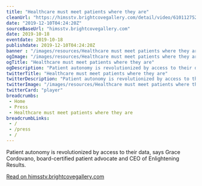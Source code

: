 ```yaml
--- 
title: "Healthcare must meet patients where they are"
cleanUrl: "https://himsstv.brightcovegallery.com/detail/video/6101127525001/healthcare-must-meet-patients-where-they-are?autoStart=true&q=grace%20cordovano"
date: "2019-12-10T04:24:20Z"
sourceBaseUrl: "himsstv.brightcovegallery.com"
date: 2019-10-18
eventdate: 2019-10-18
publishdate: 2019-12-10T04:24:20Z
banner : "/images/resources/Healthcare must meet patients where they are.png"
ogImage: "/images/resources/Healthcare must meet patients where they are.png"
ogTitle: "Healthcare must meet patients where they are"
ogDescription: "Patient autonomy is revolutionized by access to their data, says Grace Cordovano, board-certified patient advocate and CEO of Enlightening Results."
twitterTitle: "Healthcare must meet patients where they are"
twitterDescription: "Patient autonomy is revolutionized by access to their data, says Grace Cordovano, board-certified patient advocate and CEO of Enlightening Results."
twitterImage: "/images/resources/Healthcare must meet patients where they are.png"
twitterCard: "player"
breadcrumbs:
 - Home
 - Press
 - Healthcare must meet patients where they are
breadcrumbLinks:
 - / 
 - /press
 - / 
---
```

Patient autonomy is revolutionized by access to their data, says Grace Cordovano, board-certified patient advocate and CEO of Enlightening Results.  
  
[Read on himsstv.brightcovegallery.com](https://himsstv.brightcovegallery.com/detail/video/6101127525001/healthcare-must-meet-patients-where-they-are?autoStart=true&q=grace%20cordovano)
